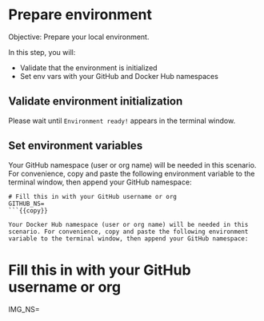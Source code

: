 # Prepare environment

Objective:
Prepare your local environment.

In this step, you will:
- Validate that the environment is initialized
- Set env vars with your GitHub and Docker Hub namespaces

## Validate environment initialization

Please wait until `Environment ready!` appears in the terminal window.

## Set environment variables

Your GitHub namespace (user or org name) will be needed in this scenario. For convenience, copy and paste the following environment variable to the terminal window, then append your GitHub namespace:

```
# Fill this in with your GitHub username or org
GITHUB_NS=
```{{copy}}

Your Docker Hub namespace (user or org name) will be needed in this scenario. For convenience, copy and paste the following environment variable to the terminal window, then append your GitHub namespace:

```
# Fill this in with your GitHub username or org
IMG_NS=
```{{copy}}
